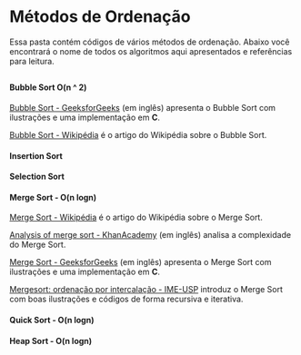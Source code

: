 # Métodos de Ordenação

Essa pasta contém códigos de vários métodos de ordenação. Abaixo você encontrará o nome de todos os algoritmos aqui apresentados e referências para leitura.
##

#### Bubble Sort O(n ^ 2)

[Bubble Sort - GeeksforGeeks](http://www.geeksforgeeks.org/bubble-sort/) (em inglês) apresenta o Bubble Sort com ilustrações e uma implementação em **C**.

[Bubble Sort - Wikipédia](https://pt.wikipedia.org/wiki/Bubble_sort) é o artigo do Wikipédia sobre o Bubble Sort.

#### Insertion Sort
#### Selection Sort
#### Merge Sort - O(n logn)
[Merge Sort - Wikipédia](https://pt.wikipedia.org/wiki/Merge_sort) é o artigo do Wikipédia sobre o Merge Sort.

[Analysis of merge sort - KhanAcademy](https://www.google.com) (em inglês) analisa a complexidade do Merge Sort.

[Merge Sort - GeeksforGeeks](http://www.geeksforgeeks.org/merge-sort/) (em inglês) apresenta o Merge Sort com ilustrações e uma implementação em **C**.

[Mergesort: ordenação por intercalação - IME-USP](https://www.ime.usp.br/~pf/algoritmos/aulas/mrgsrt.html) introduz o Merge Sort com boas ilustrações e códigos de forma recursiva e iterativa.

#### Quick Sort - O(n logn)
#### Heap Sort - O(n logn)

